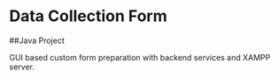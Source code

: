 
# Data Collection Form

##Java Project

GUI based custom form preparation with backend services and XAMPP server.
